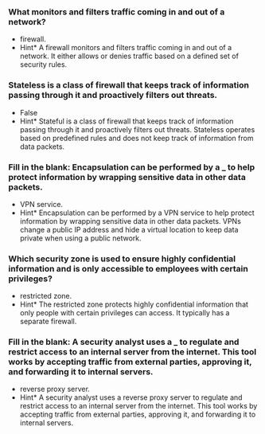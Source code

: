 ### What monitors and filters traffic coming in and out of a network?

- firewall.
- Hint\* A firewall monitors and filters traffic coming in and out of a network. It either allows or denies traffic based on a defined set of security rules.

### Stateless is a class of firewall that keeps track of information passing through it and proactively filters out threats.

- False
- Hint\* Stateful is a class of firewall that keeps track of information passing through it and proactively filters out threats. Stateless operates based on predefined rules and does not keep track of information from data packets.

### Fill in the blank: Encapsulation can be performed by a **\_** to help protect information by wrapping sensitive data in other data packets.

- VPN service.
- Hint\* Encapsulation can be performed by a VPN service to help protect information by wrapping sensitive data in other data packets. VPNs change a public IP address and hide a virtual location to keep data private when using a public network.

### Which security zone is used to ensure highly confidential information and is only accessible to employees with certain privileges?

- restricted zone.
- Hint\* The restricted zone protects highly confidential information that only people with certain privileges can access. It typically has a separate firewall.

### Fill in the blank: A security analyst uses a **\_** to regulate and restrict access to an internal server from the internet. This tool works by accepting traffic from external parties, approving it, and forwarding it to internal servers.

- reverse proxy server.
- Hint\* A security analyst uses a reverse proxy server to regulate and restrict access to an internal server from the internet. This tool works by accepting traffic from external parties, approving it, and forwarding it to internal servers.
